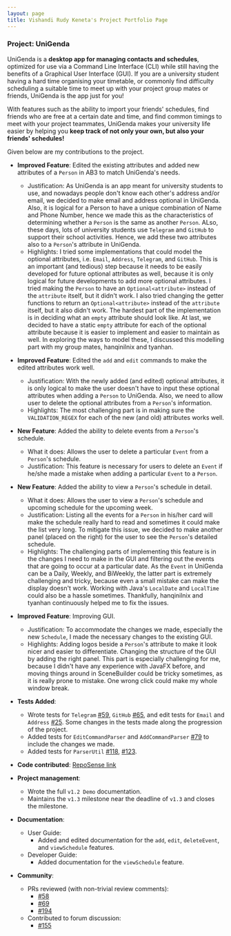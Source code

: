 ```yaml
---
layout: page
title: Vishandi Rudy Keneta's Project Portfolio Page
---
```


### Project: UniGenda

UniGenda is a **desktop app for managing contacts and schedules**, optimized for use via a Command Line Interface (CLI) while still having the benefits of a Graphical User Interface (GUI). If you are a university student having a hard time organising your timetable, or commonly find difficulty scheduling a suitable time to meet up with your project group mates or friends, UniGenda is the app just for you!

With features such as the ability to import your friends' schedules, find friends who are free at a certain date and time, and find common timings to meet with your project teammates, UniGenda makes your university life easier by helping you **keep track of not only your own, but also your friends' schedules!**

Given below are my contributions to the project.

* **Improved Feature**: Edited the existing attributes and added new attributes of a `Person` in AB3 to match UniGenda's needs.
  * Justification: As UniGenda is an app meant for university students to use, and nowadays people don't know each other's address and/or email, we decided to make email and address optional in UniGenda. Also, it is logical for a Person to have a unique combination of Name and Phone Number, hence we made this as the characteristics of determining whether a `Person` is the same as another `Person`. ALso, these days, lots of university students use `Telegram` and `GitHub` to support their school activities. Hence, we add these two attributes also to a `Person`'s attribute in UniGenda.
  * Highlights: I tried some implementations that could model the optional attributes, i.e. `Email`, `Address`, `Telegram`, and `GitHub`. This is an important (and tedious) step because it needs to be easily developed for future optional attributes as well, because it is only logical for future developments to add more optional attributes. I tried making the `Person` to have an `Optional<attribute>` instead of the `attribute` itself, but it didn't work. I also tried changing the getter functions to return an `Optional<attribute>` instead of the `attribute` itself, but it also didn't work. The hardest part of the implementation is in deciding what an `empty` attribute should look like. At last, we decided to have a static `empty` attribute for each of the optional attribute because it is easier to implement and easier to maintain as well. In exploring the ways to model these, I discussed this modelling part with my group mates, hanqinilnix and tyanhan.

* **Improved Feature**: Edited the `add` and `edit` commands to make the edited attributes work well.
  * Justification: With the newly added (and edited) optional attributes, it is only logical to make the user doesn't have to input these optional attributes when adding a `Person` to UniGenda. Also, we need to allow user to delete the optional attributes from a `Person`'s information.
  * Highlights: The most challenging part is in making sure the `VALIDATION_REGEX` for each of the new (and old) attributes works well.

* **New Feature**: Added the ability to delete events from a `Person`'s schedule.
  * What it does: Allows the user to delete a particular `Event` from a `Person`'s schedule.
  * Justification: This feature is necessary for users to delete an `Event` if he/she made a mistake when adding a particular `Event` to a `Person`.

* **New Feature**: Added the ability to view a `Person`'s schedule in detail.
  * What it does: Allows the user to view a `Person`'s schedule and upcoming schedule for the upcoming week.
  * Justification: Listing all the events for a `Person` in his/her card will make the schedule really hard to read and sometimes it could make the list very long. To mitigate this issue, we decided to make another panel (placed on the right) for the user to see the `Person`'s detailed schedule.
  * Highlights: The challenging parts of implementing this feature is in the changes I need to make in the GUI and filtering out the events that are going to occur at a particular date. As the `Event` in UniGenda can be a Daily, Weekly, and BiWeekly, the latter part is extremely challenging and tricky, because even a small mistake can make the display doesn't work. Working with Java's `LocalDate` and `LocalTime` could also be a hassle sometimes. Thankfully, hanqinilnix and tyanhan continuously helped me to fix the issues.

* **Improved Feature**: Improving GUI.
  * Justification: To accommodate the changes we made, especially the new `Schedule`, I made the necessary changes to the existing GUI.
  * Highlights: Adding logos beside a `Person`'s attribute to make it look nicer and easier to differentiate. Changing the structure of the GUI by adding the right panel. This part is especially challenging for me, because I didn't have any experience with JavaFX before, and moving things around in SceneBuilder could be tricky sometimes, as it is really prone to mistake. One wrong click could make my whole window break.

* **Tests Added**:
  * Wrote tests for `Telegram` [#59](https://github.com/AY2122S2-CS2103T-W09-1/tp/pull/59), `GitHub` [#65](https://github.com/AY2122S2-CS2103T-W09-1/tp/pull/65), and edit tests for `Email` and `Address` [#25](https://github.com/AY2122S2-CS2103T-W09-1/tp/pull/25). Some changes in the tests made along the progression of the project.
  * Added tests for `EditCommandParser` and `AddCommandParser` [#79](https://github.com/AY2122S2-CS2103T-W09-1/tp/pull/79) to include the changes we made.
  * Added tests for `ParserUtil` [#118](https://github.com/AY2122S2-CS2103T-W09-1/tp/pull/118), [#123](https://github.com/AY2122S2-CS2103T-W09-1/tp/pull/123).

* **Code contributed**: [RepoSense link](https://nus-cs2103-ay2122s2.github.io/tp-dashboard/?search=vishandi&breakdown=true)

* **Project management**:
  * Wrote the full `v1.2 Demo` documentation.
  * Maintains the `v1.3` milestone near the deadline of `v1.3` and closes the milestone.

* **Documentation**:
  * User Guide:
    * Added and edited documentation for the `add`, `edit`, `deleteEvent`, and `viewSchedule` features.
  * Developer Guide:
    * Added documentation for the `viewSchedule` feature.

* **Community**:
  * PRs reviewed (with non-trivial review comments):
    * [#58](https://github.com/AY2122S2-CS2103T-W09-1/tp/pull/58)
    * [#69](https://github.com/AY2122S2-CS2103T-W09-1/tp/pull/69)
    * [#194](https://github.com/AY2122S2-CS2103T-W09-1/tp/pull/194)
  * Contributed to forum discussion:
    * [#155](https://github.com/nus-cs2103-AY2122S2/forum/issues/155)
